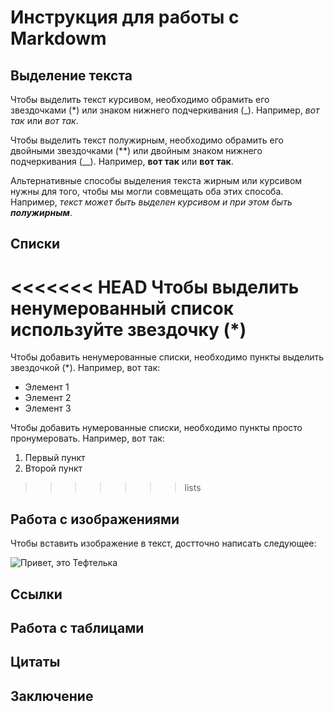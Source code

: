 # Инструкция для работы с Markdowm

## Выделение текста

Чтобы выделить текст курсивом, необходимо обрамить его звездочками (*) или знаком нижнего подчеркивания (_). Например, *вот так* или _вот так_.

Чтобы выделить текст полужирным, необходимо обрамить его двойными звездочками (**) или двойным знаком нижнего подчеркивания (__). Например, **вот так** или __вот так__.

Альтернативные способы выделения текста жирным или курсивом нужны для того, чтобы мы могли совмещать оба этих способа. Например, _текст может быть выделен курсивом и при этом быть **полужирным**_.

## Списки 

<<<<<<< HEAD
Чтобы выделить ненумерованный список используйте звездочку (*)
=======
Чтобы добавить ненумерованные списки, необходимо пункты выделить звездочкой (*). Например, вот так: 

* Элемент 1
* Элемент 2 
* Элемент 3

Чтобы добавить нумерованные списки, необходимо пункты просто пронумеровать. Например, вот так: 

1. Первый пункт
2. Второй пункт
>>>>>>> lists

## Работа с изображениями 

Чтобы вставить изображение в текст, достточно написать следующее: 

![Привет, это Тефтелька](Teftelka.jpg)

## Ссылки 

## Работа с таблицами 

## Цитаты

## Заключение
